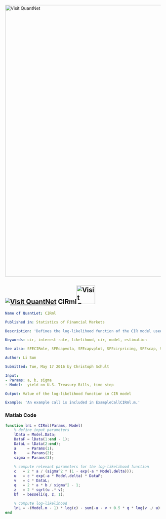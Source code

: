 
[<img src="https://github.com/QuantLet/Styleguide-and-FAQ/blob/master/pictures/banner.png" width="880" alt="Visit QuantNet">](http://quantlet.de/index.php?p=info)

## [<img src="https://github.com/QuantLet/Styleguide-and-Validation-procedure/blob/master/pictures/qloqo.png" alt="Visit QuantNet">](http://quantlet.de/) **CIRml**[<img src="https://github.com/QuantLet/Styleguide-and-Validation-procedure/blob/master/pictures/QN2.png" width="60" alt="Visit QuantNet 2.0">](http://quantlet.de/d3/ia)

```yaml
Name of QuantLet: CIRml

Published in: Statistics of Financial Markets

Description: 'Defines the log-likelihood function of the CIR model used in SFECIRmle.'

Keywords: cir, interest-rate, likelihood, cir, model, estimation 

See also: SFECIRmle, SFEcapvola, SFEcapvplot, SFEcirpricing, SFEscap, SFEsimCIR2, SFEsimVasi, SFEustb

Author: Li Sun

Submitted: Tue, May 17 2016 by Christoph Schult

Input: 
- Params: a, b, sigma
- Model:  yield on U.S. Treasury Bills, time step

Output: Value of the log-likelihood function in CIR model

Example: 'An example call is included in ExampleCallCIRml.m.'

```



### Matlab Code
```matlab
function lnL = CIRml(Params, Model)
    % define input parameters
    lData = Model.Data;
    DataF = lData(1:end - 1);
    DataL = lData(2:end);
    a     = Params(1);
    b     = Params(2);
    sigma = Params(3);
    
    % compute relevant parameters for the log-likelihood function
    c   = 2 * a / (sigma^2 * (1 - exp(-a * Model.delta)));
    u   = c * exp(-a * Model.delta) * DataF;
    v   = c * DataL;
    q   = 2 * a * b / sigma^2 - 1;
    z   = 2 * sqrt(u .* v);
    bf  = besseli(q, z, 1);
    
    % compute log-likelihood
    lnL = -(Model.n - 1) * log(c) - sum(-u - v + 0.5 * q * log(v ./ u) + log(bf) + z);
end
```
